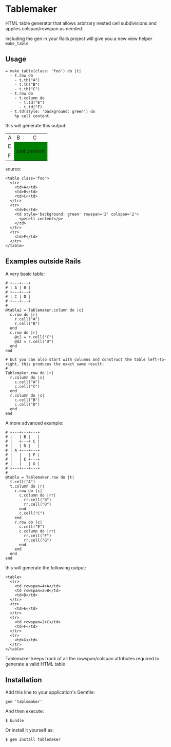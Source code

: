 # Tablemaker

HTML table generator that allows arbitrary nested cell subdivisions
and applies colspan/rowspan as needed.

Including the gen in your Rails project will give you a new view helper `make_table`

## Usage

    = make_table(class: 'foo') do |t|
      - t.row do
        - t.th("A")
        - t.th("B")
        - t.th("C")
      - t.row do
        - t.column do
          - t.td("E")
          - t.td("F)
      - t.td(style: 'background: green') do
        %p cell content

this will generate this output:

<table class='foo'>
  <tr>
    <td>A</td>
    <td>B</td>
    <td>C</td>
  </tr>
  <tr>
    <td>E</td>
    <td style='background: green' rowspan='2' colspan='2'><p>cell centent</p></td>
  </tr>
  <tr>
    <td>F</td>
  </tr>
</table>


source:

    <table class='foo'>
      <tr>
        <td>A</td>
        <td>B</td>
        <td>C</td>
      </tr>
      <tr>
        <td>E</td>
        <td style='background: green' rowspan='2' colspan='2'>
          <p>cell centent</p>
        </td>
      </tr>
      <tr>
        <td>F</td>
      </tr>
    </table>


## Examples outside Rails

A very basic table:

    # +---+---+
    # | A | B |
    # +---+---+
    # | C | D |
    # +---+---+
    #
    @table2 = Tablemaker.column do |c|
      c.row do |r|
        r.cell("A")
        r.cell("B")
      end
      c.row do |r|
        @c2 = r.cell("C")
        @d2 = r.cell("D")
      end
    end

    # but you can also start with columns and construct the table left-to-right. this produces the exact same result:
    #
    Tablemaker.row do |r|
      r.column do |c|
        c.cell("A")
        c.cell("C")
      end
      r.column do |c|
        c.cell("B")
        c.cell("D")
      end
    end

A more advanced example:

    # +---+---+---+
    # |   | B |   |
    # |   +---+ C |
    # |   | D |   |
    # | A +---+---+
    # |   |   | F |
    # |   | E +---+
    # |   |   | G |
    # +---+---+---+
    #
    @table = Tablemaker.row do |t|
      t.cell("A")
      t.column do |r|
        r.row do |c|
          c.column do |rr|
            rr.cell("B")
            rr.cell("D")
          end
          c.cell("C")
        end
        r.row do |c|
          c.cell("E")
          c.column do |rr|
            rr.cell("F")
            rr.cell("G")
          end
        end
      end
    end


this will generate the following output:

    <table>
      <tr>
        <td rowspan=4>A</td>
        <td rowspan=2>B</td>
        <td>D</td>
      </tr>
      <tr>
        <td>E</td>
      </tr>
      <tr>
        <td rowspan=2>C</td>
        <td>F</td>
      </tr>
      <tr>
        <td>G</td>
      </tr>
    </table>


Tablemaker keeps track of all the rowspan/colspan attributes required to generate a valid HTML table

## Installation

Add this line to your application's Gemfile:

    gem 'tablemaker'

And then execute:

    $ bundle

Or install it yourself as:

    $ gem install tablemaker


